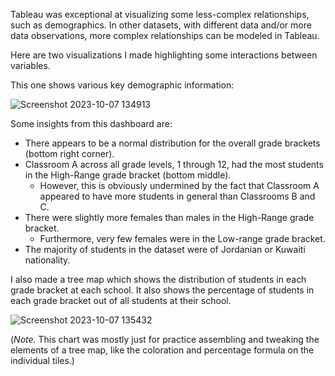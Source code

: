 Tableau was exceptional at visualizing some less-complex relationships, such as demographics. In other datasets, with different data and/or more data observations, more complex relationships can be modeled in Tableau.

Here are two visualizations I made highlighting some interactions between variables.

This one shows various key demographic information:

![Screenshot 2023-10-07 134913](https://github.com/jsszhh/Google_Certificate_Capstone/assets/146851092/e3d079b2-b1b6-478f-a6de-489b8c1eac88)

Some insights from this dashboard are:

* There appears to be a normal distribution for the overall grade brackets (bottom right corner).
* Classroom A across all grade levels, 1 through 12, had the most students in the High-Range grade bracket (bottom middle).
  * However, this is obviously undermined by the fact that Classroom A appeared to have more students in general than Classrooms B and C.
* There were slightly more females than males in the High-Range grade bracket.
  * Furthermore, very few females were in the Low-range grade bracket.
* The majority of students in the dataset were of Jordanian or Kuwaiti nationality.

I also made a tree map which shows the distribution of students in each grade bracket at each school. It also shows the percentage of students in each grade bracket out of all students at their school.

![Screenshot 2023-10-07 135432](https://github.com/jsszhh/Google_Certificate_Capstone/assets/146851092/474d0d4a-4ffc-4676-8ac4-00fcb48320ae)


(_Note._ This chart was mostly just for practice assembling and tweaking the elements of a tree map, like the coloration and percentage formula on the individual tiles.)
